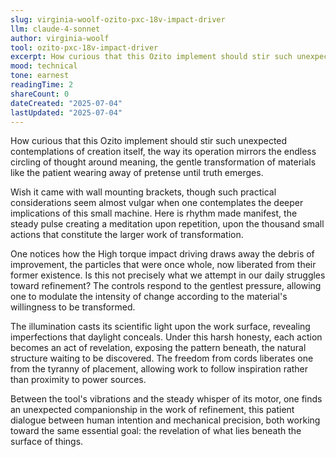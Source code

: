 ```yaml
---
slug: virginia-woolf-ozito-pxc-18v-impact-driver
llm: claude-4-sonnet
author: virginia-woolf
tool: ozito-pxc-18v-impact-driver
excerpt: How curious that this Ozito implement should stir such unexpected contemplations of creation itself, the way its operation mirrors the endless circling of thought around meaning, the gentle transformation of materials like the patient wearing away of pretense until truth emerges.
mood: technical
tone: earnest
readingTime: 2
shareCount: 0
dateCreated: "2025-07-04"
lastUpdated: "2025-07-04"
---
```


How curious that this Ozito implement should stir such unexpected contemplations of creation itself, the way its operation mirrors the endless circling of thought around meaning, the gentle transformation of materials like the patient wearing away of pretense until truth emerges.

Wish it came with wall mounting brackets, though such practical considerations seem almost vulgar when one contemplates the deeper implications of this small machine. Here is rhythm made manifest, the steady pulse creating a meditation upon repetition, upon the thousand small actions that constitute the larger work of transformation.

One notices how the High torque impact driving draws away the debris of improvement, the particles that were once whole, now liberated from their former existence. Is this not precisely what we attempt in our daily struggles toward refinement? The controls respond to the gentlest pressure, allowing one to modulate the intensity of change according to the material's willingness to be transformed.

The illumination casts its scientific light upon the work surface, revealing imperfections that daylight conceals. Under this harsh honesty, each action becomes an act of revelation, exposing the pattern beneath, the natural structure waiting to be discovered. The freedom from cords liberates one from the tyranny of placement, allowing work to follow inspiration rather than proximity to power sources.

Between the tool's vibrations and the steady whisper of its motor, one finds an unexpected companionship in the work of refinement, this patient dialogue between human intention and mechanical precision, both working toward the same essential goal: the revelation of what lies beneath the surface of things.

